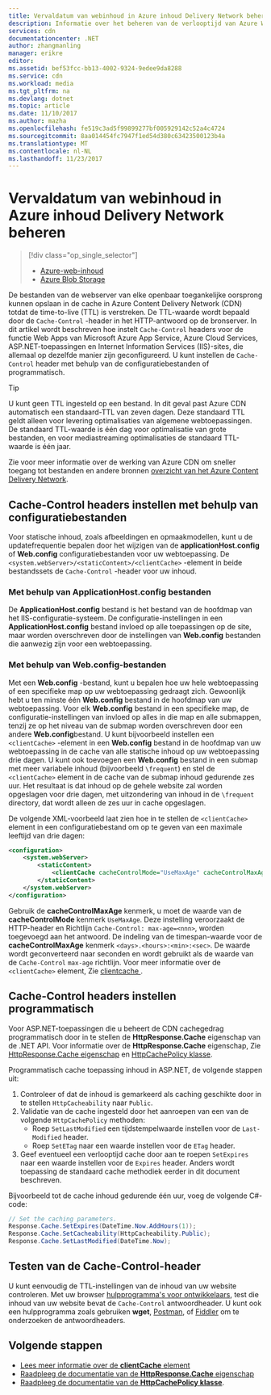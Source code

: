 ```yaml
---
title: Vervaldatum van webinhoud in Azure inhoud Delivery Network beheren | Microsoft Docs
description: Informatie over het beheren van de verlooptijd van Azure Web Apps/Cloud Services, ASP.NET of IIS inhoud in Azure CDN.
services: cdn
documentationcenter: .NET
author: zhangmanling
manager: erikre
editor: 
ms.assetid: bef53fcc-bb13-4002-9324-9edee9da8288
ms.service: cdn
ms.workload: media
ms.tgt_pltfrm: na
ms.devlang: dotnet
ms.topic: article
ms.date: 11/10/2017
ms.author: mazha
ms.openlocfilehash: fe519c3ad5f99899277bf005929142c52a4c4724
ms.sourcegitcommit: 8aa014454fc7947f1ed54d380c63423500123b4a
ms.translationtype: MT
ms.contentlocale: nl-NL
ms.lasthandoff: 11/23/2017
---
```

# <a name="manage-expiration-of-web-content-in-azure-content-delivery-network"></a>Vervaldatum van webinhoud in Azure inhoud Delivery Network beheren
> [!div class="op_single_selector"]
> * [Azure-web-inhoud](cdn-manage-expiration-of-cloud-service-content.md)
> * [Azure Blob Storage](cdn-manage-expiration-of-blob-content.md)
> 

De bestanden van de webserver van elke openbaar toegankelijke oorsprong kunnen opslaan in de cache in Azure Content Delivery Network (CDN) totdat de time-to-live (TTL) is verstreken. De TTL-waarde wordt bepaald door de `Cache-Control` -header in het HTTP-antwoord op de bronserver. In dit artikel wordt beschreven hoe instelt `Cache-Control` headers voor de functie Web Apps van Microsoft Azure App Service, Azure Cloud Services, ASP.NET-toepassingen en Internet Information Services (IIS)-sites, die allemaal op dezelfde manier zijn geconfigureerd. U kunt instellen de `Cache-Control` header met behulp van de configuratiebestanden of programmatisch.

> [!TIP]
> U kunt geen TTL ingesteld op een bestand. In dit geval past Azure CDN automatisch een standaard-TTL van zeven dagen. Deze standaard TTL geldt alleen voor levering optimalisaties van algemene webtoepassingen. De standaard TTL-waarde is één dag voor optimalisatie van grote bestanden, en voor mediastreaming optimalisaties de standaard TTL-waarde is één jaar.
> 
> Zie voor meer informatie over de werking van Azure CDN om sneller toegang tot bestanden en andere bronnen [overzicht van het Azure Content Delivery Network](cdn-overview.md).
> 

## <a name="setting-cache-control-headers-by-using-configuration-files"></a>Cache-Control headers instellen met behulp van configuratiebestanden
Voor statische inhoud, zoals afbeeldingen en opmaakmodellen, kunt u de updatefrequentie bepalen door het wijzigen van de **applicationHost.config** of **Web.config** configuratiebestanden voor uw webtoepassing. De `<system.webServer>/<staticContent>/<clientCache>` -element in beide bestandssets de `Cache-Control` -header voor uw inhoud.

### <a name="using-applicationhostconfig-files"></a>Met behulp van ApplicationHost.config bestanden
De **ApplicationHost.config** bestand is het bestand van de hoofdmap van het IIS-configuratie-systeem. De configuratie-instellingen in een **ApplicationHost.config** bestand invloed op alle toepassingen op de site, maar worden overschreven door de instellingen van **Web.config** bestanden die aanwezig zijn voor een webtoepassing.

### <a name="using-webconfig-files"></a>Met behulp van Web.config-bestanden
Met een **Web.config** -bestand, kunt u bepalen hoe uw hele webtoepassing of een specifieke map op uw webtoepassing gedraagt zich. Gewoonlijk hebt u ten minste één **Web.config** bestand in de hoofdmap van uw webtoepassing. Voor elk **Web.config** bestand in een specifieke map, de configuratie-instellingen van invloed op alles in die map en alle submappen, tenzij ze op het niveau van de submap worden overschreven door een andere **Web.config**bestand. U kunt bijvoorbeeld instellen een `<clientCache>` -element in een **Web.config** bestand in de hoofdmap van uw webtoepassing in de cache van alle statische inhoud op uw webtoepassing drie dagen. U kunt ook toevoegen een **Web.config** bestand in een submap met meer variabele inhoud (bijvoorbeeld `\frequent`) en stel de `<clientCache>` element in de cache van de submap inhoud gedurende zes uur. Het resultaat is dat inhoud op de gehele website zal worden opgeslagen voor drie dagen, met uitzondering van inhoud in de `\frequent` directory, dat wordt alleen de zes uur in cache opgeslagen.  

De volgende XML-voorbeeld laat zien hoe in te stellen de `<clientCache>` element in een configuratiebestand om op te geven van een maximale leeftijd van drie dagen:  

```xml
<configuration>
    <system.webServer>
        <staticContent>
            <clientCache cacheControlMode="UseMaxAge" cacheControlMaxAge="3.00:00:00" />
        </staticContent>
    </system.webServer>
</configuration>
```

Gebruik de **cacheControlMaxAge** kenmerk, u moet de waarde van de **cacheControlMode** kenmerk `UseMaxAge`. Deze instelling veroorzaakt de HTTP-header en Richtlijn `Cache-Control: max-age=<nnn>`, worden toegevoegd aan het antwoord. De indeling van de timespan-waarde voor de **cacheControlMaxAge** kenmerk `<days>.<hours>:<min>:<sec>`. De waarde wordt geconverteerd naar seconden en wordt gebruikt als de waarde van de `Cache-Control` `max-age` richtlijn. Voor meer informatie over de `<clientCache>` element, Zie [clientcache <clientCache> ](http://www.iis.net/ConfigReference/system.webServer/staticContent/clientCache).  

## <a name="setting-cache-control-headers-programmatically"></a>Cache-Control headers instellen programmatisch
Voor ASP.NET-toepassingen die u beheert de CDN cachegedrag programmatisch door in te stellen de **HttpResponse.Cache** eigenschap van de .NET API. Voor informatie over de **HttpResponse.Cache** eigenschap, Zie [HttpResponse.Cache eigenschap](http://msdn.microsoft.com/library/system.web.httpresponse.cache.aspx) en [HttpCachePolicy klasse](http://msdn.microsoft.com/library/system.web.httpcachepolicy.aspx).  

Programmatisch cache toepassing inhoud in ASP.NET, de volgende stappen uit:
   1. Controleer of dat de inhoud is gemarkeerd als caching geschikte door in te stellen `HttpCacheability` naar `Public`. 
   2. Validatie van de cache ingesteld door het aanroepen van een van de volgende `HttpCachePolicy` methoden:
      - Roep `SetLastModified` een tijdstempelwaarde instellen voor de `Last-Modified` header.
      - Roep `SetETag` naar een waarde instellen voor de `ETag` header.
   3. Geef eventueel een verlooptijd cache door aan te roepen `SetExpires` naar een waarde instellen voor de `Expires` header. Anders wordt toepassing de standaard cache methodiek eerder in dit document beschreven.

Bijvoorbeeld tot de cache inhoud gedurende één uur, voeg de volgende C#-code:  

```csharp
// Set the caching parameters.
Response.Cache.SetExpires(DateTime.Now.AddHours(1));
Response.Cache.SetCacheability(HttpCacheability.Public);
Response.Cache.SetLastModified(DateTime.Now);
```

## <a name="testing-the-cache-control-header"></a>Testen van de Cache-Control-header
U kunt eenvoudig de TTL-instellingen van de inhoud van uw website controleren. Met uw browser [hulpprogramma's voor ontwikkelaars](https://developer.microsoft.com/microsoft-edge/platform/documentation/f12-devtools-guide/), test die inhoud van uw website bevat de `Cache-Control` antwoordheader. U kunt ook een hulpprogramma zoals gebruiken **wget**, [Postman](https://www.getpostman.com/), of [Fiddler](http://www.telerik.com/fiddler) om te onderzoeken de antwoordheaders.

## <a name="next-steps"></a>Volgende stappen
* [Lees meer informatie over de **clientCache** element](http://www.iis.net/ConfigReference/system.webServer/staticContent/clientCache)
* [Raadpleeg de documentatie van de **HttpResponse.Cache** eigenschap](http://msdn.microsoft.com/library/system.web.httpresponse.cache.aspx) 
* [Raadpleeg de documentatie van de **HttpCachePolicy klasse**](http://msdn.microsoft.com/library/system.web.httpcachepolicy.aspx).  

